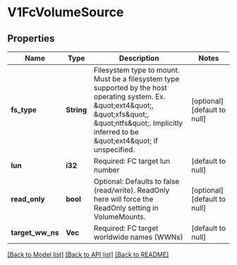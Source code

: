 # V1FcVolumeSource

## Properties
Name | Type | Description | Notes
------------ | ------------- | ------------- | -------------
**fs_type** | **String** | Filesystem type to mount. Must be a filesystem type supported by the host operating system. Ex. \&quot;ext4\&quot;, \&quot;xfs\&quot;, \&quot;ntfs\&quot;. Implicitly inferred to be \&quot;ext4\&quot; if unspecified. | [optional] [default to null]
**lun** | **i32** | Required: FC target lun number | [default to null]
**read_only** | **bool** | Optional: Defaults to false (read/write). ReadOnly here will force the ReadOnly setting in VolumeMounts. | [optional] [default to null]
**target_ww_ns** | **Vec<String>** | Required: FC target worldwide names (WWNs) | [default to null]

[[Back to Model list]](../README.md#documentation-for-models) [[Back to API list]](../README.md#documentation-for-api-endpoints) [[Back to README]](../README.md)


